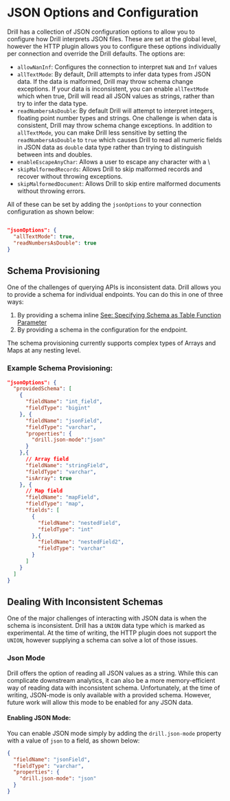 # JSON Options and Configuration 

Drill has a collection of JSON configuration options to allow you to configure how Drill interprets JSON files.  These are set at the global level, however the HTTP plugin
allows you to configure these options individually per connection and override the Drill defaults.  The options are:

* `allowNanInf`:  Configures the connection to interpret `NaN` and `Inf` values
* `allTextMode`:  By default, Drill attempts to infer data types from JSON data. If the data is malformed, Drill may throw schema change exceptions. If your data is
  inconsistent, you can enable `allTextMode` which when true, Drill will read all JSON values as strings, rather than try to infer the data type.
* `readNumbersAsDouble`:  By default Drill will attempt to interpret integers, floating point number types and strings.  One challenge is when data is consistent, Drill may
  throw schema change exceptions. In addition to `allTextMode`, you can make Drill less sensitive by setting the `readNumbersAsDouble` to `true` which causes Drill to read all
  numeric fields in JSON data as `double` data type rather than trying to distinguish between ints and doubles.
* `enableEscapeAnyChar`:  Allows a user to escape any character with a \
* `skipMalformedRecords`:  Allows Drill to skip malformed records and recover without throwing exceptions.
* `skipMalformedDocument`:  Allows Drill to skip entire malformed documents without throwing errors.

All of these can be set by adding the `jsonOptions` to your connection configuration as shown below:

```json

"jsonOptions": {
  "allTextMode": true, 
  "readNumbersAsDouble": true
}

```

## Schema Provisioning
One of the challenges of querying APIs is inconsistent data.  Drill allows you to provide a schema for individual endpoints.  You can do this in one of three ways: 

1. By providing a schema inline [See: Specifying Schema as Table Function Parameter](https://drill.apache.org/docs/plugin-configuration-basics/#specifying-the-schema-as-table-function-parameter)
2. By providing a schema in the configuration for the endpoint.

The schema provisioning currently supports complex types of Arrays and Maps at any nesting level.

### Example Schema Provisioning:
```json
"jsonOptions": {
  "providedSchema": [
    {
      "fieldName": "int_field",
      "fieldType": "bigint"
    }, {
      "fieldName": "jsonField",
      "fieldType": "varchar",
      "properties": {
        "drill.json-mode":"json"
      }
    },{
      // Array field
      "fieldName": "stringField",
      "fieldType": "varchar",
      "isArray": true
    }, {
      // Map field
      "fieldName": "mapField",
      "fieldType": "map",
      "fields": [
        {
          "fieldName": "nestedField",
          "fieldType": "int"
        },{
          "fieldName": "nestedField2",
          "fieldType": "varchar"
        }
      ]
    }
  ]
}
```

## Dealing With Inconsistent Schemas
One of the major challenges of interacting with JSON data is when the schema is inconsistent.  Drill has a `UNION` data type which is marked as experimental. At the time of
writing, the HTTP plugin does not support the `UNION`, however supplying a schema can solve a lot of those issues.

### Json Mode
Drill offers the option of reading all JSON values as a string. While this can complicate downstream analytics, it can also be a more memory-efficient way of reading data with 
inconsistent schema.  Unfortunately, at the time of writing, JSON-mode is only available with a provided schema.  However, future work will allow this mode to be enabled for 
any JSON data.

#### Enabling JSON Mode:
You can enable JSON mode simply by adding the `drill.json-mode` property with a value of `json` to a field, as shown below:

```json
{
  "fieldName": "jsonField",
  "fieldType": "varchar",
  "properties": {
    "drill.json-mode": "json"
  }
}
```
